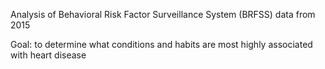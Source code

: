 Analysis of Behavioral Risk Factor Surveillance System (BRFSS) data from 2015

Goal: to determine what conditions and habits are most highly associated with heart disease
